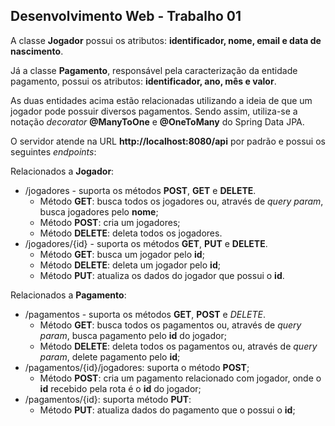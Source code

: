 ## Desenvolvimento Web - Trabalho 01

A classe **Jogador** possui os atributos: **identificador, nome, email e data de nascimento**.

Já a classe **Pagamento**, responsável pela caracterização da entidade pagamento, possui os atributos: **identificador, ano, mês e valor**.

As duas entidades acima estão relacionadas utilizando a ideia de que um jogador pode possuir diversos pagamentos. Sendo assim, utiliza-se a notação *decorator* **@ManyToOne**
e **@OneToMany** do Spring Data JPA.

O servidor atende na URL **http://localhost:8080/api** por padrão e possui os seguintes *endpoints*:

Relacionados a **Jogador**:
- /jogadores - suporta os métodos **POST**, **GET** e **DELETE**.
  - Método **GET**: busca todos os jogadores ou, através de *query param*, busca jogadores pelo **nome**;
  - Método **POST**: cria um jogadores;
  - Método **DELETE**: deleta todos os jogadores.
- /jogadores/{id} - suporta os métodos **GET**, **PUT** e **DELETE**.
  - Método **GET**: busca um jogador pelo **id**;
  - Método **DELETE**: deleta um jogador pelo **id**;
  - Método **PUT**: atualiza os dados do jogador que possui o **id**.
  
Relacionados a **Pagamento**:
  - /pagamentos - suporta os métodos **GET**, **POST** e *DELETE*.
    - Método **GET**: busca todos os pagamentos ou, através de *query param*, busca pagamento pelo **id** do jogador;
    - Método **DELETE**: deleta todos os pagamentos ou, através de *query param*, delete pagamento pelo **id**;
  - /pagamentos/{id}/jogadores: suporta o método **POST**;
    - Método **POST**: cria um pagamento relacionado com jogador, onde o **id** recebido pela rota é o **id** do jogador;
  - /pagamentos/{id}: suporta método **PUT**:
    - Método **PUT**: atualiza dados do pagamento que o possui o **id**;


